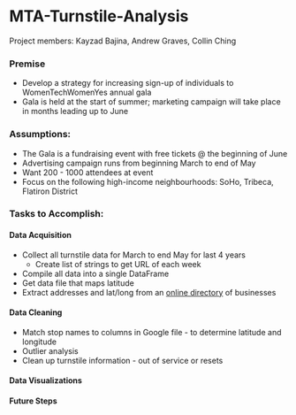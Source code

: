 # MTA-Turnstile-Analysis

Project members: Kayzad Bajina, Andrew Graves, Collin Ching

### Premise

- Develop a strategy for increasing sign-up of individuals to WomenTechWomenYes annual gala
- Gala is held at the start of summer; marketing campaign will take place in months leading up to June

### Assumptions:

- The Gala is a fundraising event with free tickets @ the beginning of June
- Advertising campaign runs from beginning March to end of May
- Want 200 - 1000 attendees at event
- Focus on the following high-income neighbourhoods: SoHo, Tribeca, Flatiron District


### Tasks to Accomplish:

#### Data Acquisition

- Collect all turnstile data for March to end May for last 4 years
    - Create list of strings to get URL of each week
- Compile all data into a single DataFrame
- Get data file that maps latitude
- Extract addresses and lat/long from an [online directory](https://labor.ny.gov/stats/directb4.asp) of businesses 

#### Data Cleaning

- Match stop names to columns in Google file - to determine latitude and longitude
- Outlier analysis 
- Clean up turnstile information - out of service or resets

#### Data Visualizations


#### Future Steps